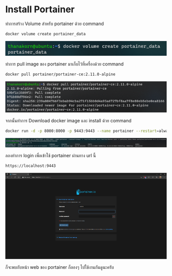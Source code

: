 # Install Portainer

ทำการสร้าง Volume สำหรับ portainer ด้วย command 

```sh
docker volume create portainer_data
```
![](img/portainer/portainer1.png)

ทำการ pull image ของ portainer มาเก็บไว้ที่เครื่องด้วย command

```sh
docker pull portainer/portainer-ce:2.11.0-alpine
```
![](img/portainer/portainer2.png)


จากนั้นทำการ Download docker image และ install ด้วย command 

```sh
docker run -d -p 8000:8000 -p 9443:9443 --name portainer --restart=always -v /var/run/docker.sock:/var/run/docker.sock -v portainer_data:/data portainer/portainer-ce:2.11.0-alpine
```

![](img/portainer/portainer3.png)

ลองทำการ login เพื่อเข้าใช้ portainer ผ่านทาง url นี้

```sh
https://localhost:9443
```

![](img/portainer/portainer4.png)

ก็จะพบกับหน้า web ของ portainer ก็ลองๆ ไปใช้งานกันดูนะครับ